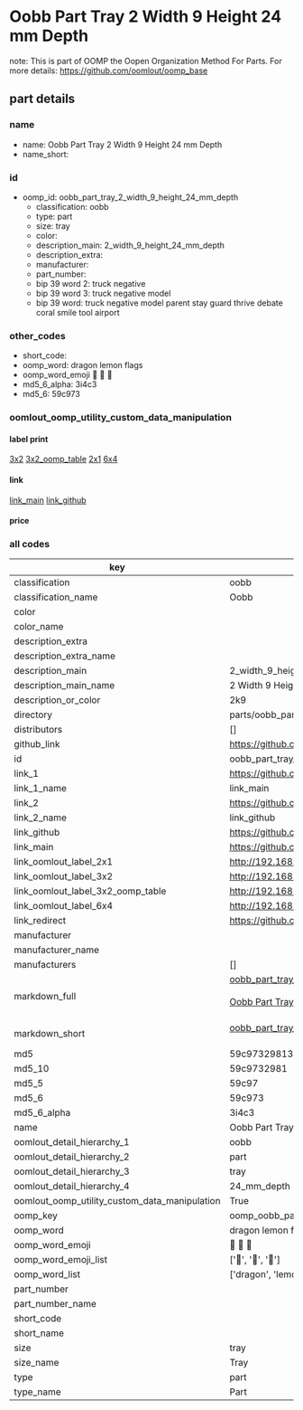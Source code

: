 # Oobb Part Tray 2 Width 9 Height 24 mm Depth  

note: This is part of OOMP the Oopen Organization Method For Parts. For more details: https://github.com/oomlout/oomp_base

##  part details
  







### name
* name: Oobb Part Tray 2 Width 9 Height 24 mm Depth
* name_short: 
### id
* oomp_id: oobb_part_tray_2_width_9_height_24_mm_depth
  * classification: oobb
  * type: part
  * size: tray
  * color: 
  * description_main: 2_width_9_height_24_mm_depth
  * description_extra: 
  * manufacturer: 
  * part_number: 
  * bip 39 word 2: truck negative
  * bip 39 word 3: truck negative model
  * bip 39 word: truck negative model parent stay guard thrive debate coral smile tool airport

### other_codes
* short_code: 
* oomp_word: dragon lemon flags
* oomp_word_emoji :dragon: :lemon: :flags:
* md5_6_alpha: 3i4c3
* md5_6: 59c973






### oomlout_oomp_utility_custom_data_manipulation
#### label print
[3x2](http://192.168.1.245:1112/?label=oomp%203i4c3)
[3x2_oomp_table](http://192.168.1.108:1112/?label=oomp%203i4c3)
[2x1](http://192.168.1.242:1112/?label=oomp%203i4c3)
[6x4](http://192.168.1.55:1112/?label=oomp%203i4c3)    

#### link

[link_main](https://github.com/oomlout/oomlout_oomp_version_1_messy/tree/main/parts/oobb_part_tray_2_width_9_height_24_mm_depth) [link_github](https://github.com/oomlout/oomlout_oomp_version_1_messy/tree/main/parts/oobb_part_tray_2_width_9_height_24_mm_depth)                             

#### price







### all codes 
| key | value |  
| --- | --- |  
| classification | oobb |  
| classification_name | Oobb |  
| color |  |  
| color_name |  |  
| description_extra |  |  
| description_extra_name |  |  
| description_main | 2_width_9_height_24_mm_depth |  
| description_main_name | 2 Width 9 Height 24 mm Depth |  
| description_or_color | 2k9 |  
| directory | parts/oobb_part_tray_2_width_9_height_24_mm_depth |  
| distributors | [] |  
| github_link | https://github.com/oomlout/oomlout_oomp_part_src/tree/main/parts/oobb_part_tray_2_width_9_height_24_mm_depth |  
| id | oobb_part_tray_2_width_9_height_24_mm_depth |  
| link_1 | https://github.com/oomlout/oomlout_oomp_version_1_messy/tree/main/parts/oobb_part_tray_2_width_9_height_24_mm_depth |  
| link_1_name | link_main |  
| link_2 | https://github.com/oomlout/oomlout_oomp_version_1_messy/tree/main/parts/oobb_part_tray_2_width_9_height_24_mm_depth |  
| link_2_name | link_github |  
| link_github | https://github.com/oomlout/oomlout_oomp_version_1_messy/tree/main/parts/oobb_part_tray_2_width_9_height_24_mm_depth |  
| link_main | https://github.com/oomlout/oomlout_oomp_version_1_messy/tree/main/parts/oobb_part_tray_2_width_9_height_24_mm_depth |  
| link_oomlout_label_2x1 | http://192.168.1.242:1112/?label=oomp%203i4c3 |  
| link_oomlout_label_3x2 | http://192.168.1.245:1112/?label=oomp%203i4c3 |  
| link_oomlout_label_3x2_oomp_table | http://192.168.1.108:1112/?label=oomp%203i4c3 |  
| link_oomlout_label_6x4 | http://192.168.1.55:1112/?label=oomp%203i4c3 |  
| link_redirect | https://github.com/oomlout/oomlout_oomp_version_1_messy/tree/main/parts/oobb_part_tray_2_width_9_height_24_mm_depth |  
| manufacturer |  |  
| manufacturer_name |  |  
| manufacturers | [] |  
| markdown_full | [oobb_part_tray_2_width_9_height_24_mm_depth](none)<br>[](none)<br>[Oobb Part Tray 2 Width 9 Height 24 Mm Depth](none)<br><br> |  
| markdown_short | [oobb_part_tray_2_width_9_height_24_mm_depth](none)<br><br> |  
| md5 | 59c9732981385c259d6a7a031d24ff49 |  
| md5_10 | 59c9732981 |  
| md5_5 | 59c97 |  
| md5_6 | 59c973 |  
| md5_6_alpha | 3i4c3 |  
| name | Oobb Part Tray 2 Width 9 Height 24 mm Depth |  
| oomlout_detail_hierarchy_1 | oobb |  
| oomlout_detail_hierarchy_2 | part |  
| oomlout_detail_hierarchy_3 | tray |  
| oomlout_detail_hierarchy_4 | 24_mm_depth |  
| oomlout_oomp_utility_custom_data_manipulation | True |  
| oomp_key | oomp_oobb_part_tray_2_width_9_height_24_mm_depth |  
| oomp_word | dragon lemon flags |  
| oomp_word_emoji | :dragon: :lemon: :flags: |  
| oomp_word_emoji_list | [':dragon:', ':lemon:', ':flags:'] |  
| oomp_word_list | ['dragon', 'lemon', 'flags'] |  
| part_number |  |  
| part_number_name |  |  
| short_code |  |  
| short_name |  |  
| size | tray |  
| size_name | Tray |  
| type | part |  
| type_name | Part |  
